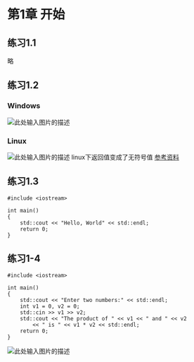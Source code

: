 # 第1章 开始

## 练习1.1
略
## 练习1.2
### Windows
![此处输入图片的描述][1]
### Linux
![此处输入图片的描述][2]
linux下返回值变成了无符号值
[参考资料][3]
## 练习1.3

    #include <iostream>
    
    int main()
    {
        std::cout << "Hello, World" << std::endl;
        return 0;
    }
## 练习1-4

    #include <iostream>
    
    int main()
    {
        std::cout << "Enter two numbers:" << std::endl;
        int v1 = 0, v2 = 0;
        std::cin >> v1 >> v2;
        std::cout << "The product of " << v1 << " and " << v2
            << " is " << v1 * v2 << std::endl;
        return 0;
    }
![此处输入图片的描述][4]


  [1]: https://raw.githubusercontent.com/790854836/cpp-primer-5th/master/img/ch01/1-2-windows.png
  [2]: https://raw.githubusercontent.com/790854836/cpp-primer-5th/master/img/ch01/1-2-linux.png
  [3]: http://www.jb51.net/article/73377.htm
  [4]: https://raw.githubusercontent.com/790854836/cpp-primer-5th/master/img/ch01/1-4-output.png